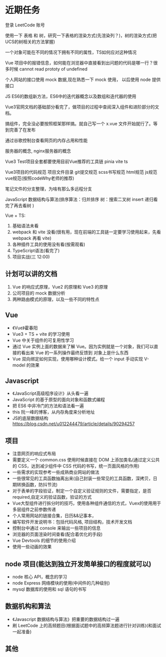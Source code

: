 <!--
 *@Author: x09898 coder_xujie@163.com
 * @Date: 2022-05-09 20:54:40
 * @LastEditors: x09898 coder_xujie@163.com
 * @LastEditTime: 2022-12-15 16:11:19
 * @FilePath: \HTML-CSS-Javascript-\待解决的知识点\近期的学习要务.md
 * @Description: 近期的学习任务(面试前需要完成的知识点)
-->
# 近期任务

登录 LeetCode 账号

使用一下 表格 和 树，研究一下表格的渲染方式(先渲染列？)，树的渲染方式(把UCS的树相关的方法掌握)

一个对象可能在不同的情况下拥有不同的属性，TS如何应对这种情况

Vue 项目中的报错信息，如何能在浏览器中直接看到出问题的代码是哪一行？很多时候 cannot read prototy of undefined

个人网站的接口使用 mock 数据,现在熟悉一下 mock 使用， 以后使用 node 提供接口

JS ES6的数组新方法，ES6中的迭代器概念以及数组和迭代器的使用

Vue3官网文档的基础部分看完了，做项目的过程中查阅深入组件和进阶部分的文档。

搞组件，完全没必要按照框架那样搞。就自己写一个 x.vue 文件开始就行了。等到完善了在发布

通过谷歌控制台查看网页的内存占用和性能

服务器的概念, nginx服务器的概念

Vue3 Test项目全套都要使用目前Vue推荐的工具链 pinia vite ts

Vue3项目的代码规范 项目文件目录 git提交规范 scss书写规范 html规范 js规范 vue规范(按照codeWhy老师的推荐)

笔记文件的分支整理，为啥有那么多远程分支

JavaScript 数据结构与算法(排序算法：归并排序 树：搜索二叉树 insert 递归看完了再去看树 )

Vue + TS:

 1. 基础语法未看
 2. webpack 和 vite 没看(很有用，现在前端的工具链一定要学习使用起来，先看 webpack 再看 vite)
 3. 各种插件工具的使用没有看(按需观看)
 4. TypeScript语法(看完了)
 5. 项目实战(三 12:00)

## 计划可以讲的文档

1. Vue 的响应式原理，Vue2 的原理和 Vue3 的原理
2. 公司项目的 mock 数据分析
3. 两种路由模式的原理，以及一些不同的特性点

## Vue

* 《Vue》霍春阳
* Vue3 + TS + vite 的学习使用
* Vue 中关于组件的可复用性学习
* 通过 Vue 实例上面的数据来了解 Vue。因为实例就是一个对象，我们可以直接的看出来 Vue 的一系列操作最终反馈到 对象上是什么东西
* Vue 双向绑定如何实现，使用哪种设计模式。给一个 input 手动实现 V-model 的效果

## Javascript

* 《JavaScript高级程序设计》从头看一遍
* JavaScript 的基于原型的面向对象和函数式编程
* 把 ES6 中非冷门的方法和语法看一遍
* this 阮一峰的博客，从内存角度来分析地址
* JS的底层数据结构 <https://blog.csdn.net/u012244479/article/details/90294257>

## 项目

* 注意网页的响应式布局
* 需要定义一个 common.css 使用时候直接在 DOM 上添加类名(通过定义公共的 CSS，达到减少组件中 CSS 代码的书写，统一页面风格的作用)
* 一些需求的实现参考一些成熟商业网站的做法
* 一些很常见的工具函数抽离出来(自己封装一些常见的工具函数，深拷贝，日期转换函数，防抖节流)
* 对于表单的字段验证，制定一个自定义验证规则的文件，需要指定，是否required,自定义的验证函数，验证的方式
* Vue大型组件进行拆分时的技巧，使用各种组件通信的方式，Vuex的使用用于多层组件之前参数传递
* 个人常用网站的链接合集，日历&&记事本，
* 编写软件开发说明书：包括代码风格, 项目结构，技术开发文档
* 控制台中通过 console 来输出一些项目的信息
* 浏览器的页面渲染时间查看(配合着优化的手段)
* Vue Devtools 的细节的使用介绍
* 使用一些动画的效果

## node 项目(能达到独立开发简单接口的程度就可以)

* node 核心 API，概念的学习
* node Express 网络模块的使用(中间件的几种级别)
* mysql 数据库的使用和 sql 语句的书写

## 数据机构和算法

* 《Javascript 数据结构与算法》把重要的数据结构过一遍
* 刷 LeetCode 上的高频题目(根据面试题中的高频算法题进行针对训练)(和面试一起准备)

## 其他
